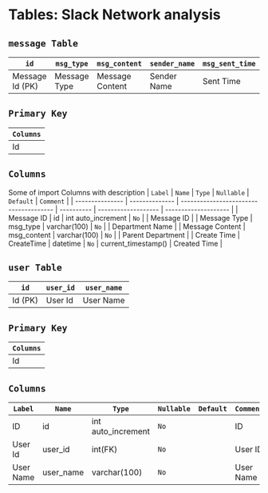 # Tables: Slack Network analysis

## `message Table`

| `id` | `msg_type` | `msg_content` | `sender_name` | `msg_sent_time` | `msg_dist_type` | `time_thread_start` | `reply_count` | `reply_users_count `
| -----| --------------------- | --------------- | ------------------ | -------- | -------- | -------- | -------- | ----------- |
| Message Id (PK) | Message Type| Message Content  | Sender Name | Sent Time  | Message Type| Time When Thread Start| Count The Replies | Amount User Per Reply Count

## `Primary Key`

| `Columns`    |
| ------------ |
| Id |

## `Columns`
Some of import Columns with description
| `Label`         | `Name`         | `Type`                                 | `Nullable` | `Default`           | `Comment`            |
| --------------- | -------------- | -------------------------------------- | ---------- | ------------------- | -------------------- |
| Message ID      | id             | int auto_increment                     | `No`       |                     | Message ID           |
| Message Type    | msg_type       | varchar(100)                           | `No`       |                     | Department Name      |
| Message Content | msg_content    | varchar(100)                           | `No`       |                     | Parent Department    |
| Create Time     | CreateTime     | datetime                               | `No`       | current_timestamp() | Created Time         |


## `user Table`

| `id` | `user_id` | `user_name`
| -----| --------------------- | ---------------
| Id (PK) | User Id| User Name  |


## `Primary Key`

| `Columns`    |
| ------------ |
| Id |

## `Columns`
| `Label` | `Name`         | `Type`                | `Nullable`     | `Default`           | `Comment`            |
| ------------| -------------- | -------------     | -------------- | ------------------- | -------------------- |
| ID          | id             | int auto_increment| `No`           |                     | ID                   |
| User Id     | user_id        | int(FK)           | `No`           |                     | User ID              |
| User Name   | user_name      | varchar(100)      | `No`           |                     | User Name            |